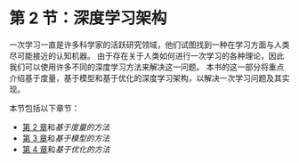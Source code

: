 # 第 2 节：深度学习架构

一次学习一直是许多科学家的活跃研究领域，他们试图找到一种在学习方面与人类尽可能接近的认知机器。 由于存在关于人类如何进行一次学习的各种理论，因此我们可以使用许多不同的深度学习方法来解决这一问题。 本书的这一部分将重点介绍基于度量，基于模型和基于优化的深度学习架构，以解决一次学习问题及其实现。

本节包括以下章节：

*   [第 2 章](../Text/2.html)和*基于度量的方法*
*   [第 3 章](../Text/3.html)和*基于模型的方法*
*   [第 4 章](../Text/4.html)和*基于优化的方法*
